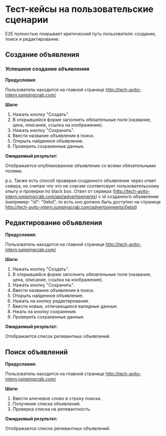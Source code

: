# Тест-кейсы на пользовательские сценарии

E2E полностью покрывает критический путь пользователя: создание, поиск и редактирование.

## Создание объявления
### Успешное создание объявления

**Предусловия:**

Пользователь находится на главной странице http://tech-avito-intern.jumpingcrab.com/

**Шаги:**
1. Нажать кнопку "Создать".
2. В открывшейся форме заполнить обязательные поля (название, цена, описание, ссылка на изображение).
3. Нажать кнопку "Сохранить".
4. Ввести название объявления в поиск.
5. Открыть найденное объявление.
6. Проверить сохраненные данные.

**Ожидаемый результат:**

Отображается опубликованное объявление со всеми обязательными полями.


p.s. Также есть способ проверки созданного объявление через ответ севера, но считаю что это не совсем соответсвует пользовательскому опыту и проверки по black box. Ответ от сервера (http://tech-avito-intern.jumpingcrab.com/api/advertisements) с id созданного объявления (например: "id": "0ebd", то есть оно должно быть доступно на странице http://tech-avito-intern.jumpingcrab.com/advertisements/0ebd)

## Редактирование объявления

**Предусловия:**

Пользователь находится на главной странице http://tech-avito-intern.jumpingcrab.com/

**Шаги:**
1. Нажать кнопку "Создать".
2. В открывшейся форме заполнить обязательные поля (название, цена, описание, ссылка на изображение).
3. Нажать кнопку "Сохранить".
4. Ввести название объявления в поиск.
5. Открыть найденное объявление.
6. Нажать на кнопку редактирования.
7. Ввести новые, отличающиеся валидные данные.
8. Нжать на кнопку сохранения.
9. Проверить сохраненные данные.

**Ожидаемый результат:**

Отображается список релевантных объявлений.

## Поиск объявлений

**Предусловия:**

Пользователь находится на главной странице http://tech-avito-intern.jumpingcrab.com/

**Шаги:**
1. Ввести ключевое слово в строку поиска.
2. Получение списка объявлений.
3. Проверка списка на релевантность.

**Ожидаемый результат:**

Отображается список релевантных объявлений.
